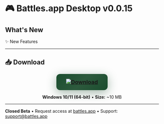 # 🎮 Battles.app Desktop v0.0.15

## What's New

✨ New Features

---

## 📥 Download

<div align="center">

<a href="https://github.com/battles-app/desktop/releases/download/v0.0.15/battles.app_0.0.15_x64-setup.exe">
  <img src="https://img.shields.io/badge/⬇️_DOWNLOAD_FOR_WINDOWS-battles.app_0.0.15_x64--setup.exe-0d1117?style=for-the-badge&logo=windows&logoColor=white&labelColor=0d1117" alt="Download" style="background: linear-gradient(135deg, #1a4d2e 0%, #2d5a3d 50%, #1a4d2e 100%); border-radius: 12px; box-shadow: 0 8px 32px rgba(26, 77, 46, 0.4); padding: 16px 32px; font-size: 18px; font-weight: bold;">
</a>

**Windows 10/11 (64-bit)** • **Size:** ~10 MB

</div>

---

**Closed Beta** • Request access at [battles.app](https://battles.app) • Support: [support@battles.app](mailto:support@battles.app)